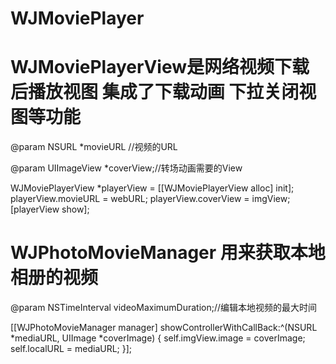 # WJMoviePlayer

# WJMoviePlayerView是网络视频下载后播放视图 集成了下载动画 下拉关闭视图等功能

@param NSURL *movieURL  //视频的URL

@param UIImageView *coverView;//转场动画需要的View

WJMoviePlayerView *playerView = [[WJMoviePlayerView alloc] init];
playerView.movieURL = webURL;
playerView.coverView = imgView;
[playerView show];




# WJPhotoMovieManager 用来获取本地相册的视频

@param NSTimeInterval videoMaximumDuration;//编辑本地视频的最大时间

[[WJPhotoMovieManager manager] showControllerWithCallBack:^(NSURL *mediaURL, UIImage *coverImage) {
self.imgView.image = coverImage;
self.localURL = mediaURL;
}];
